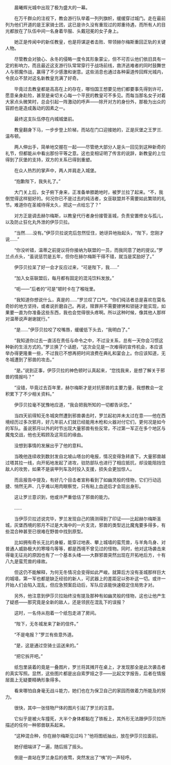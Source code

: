 　　晨曦辉光城中出现了极为盛大的一幕。

　　在万千群众的注视下，教会游行队举着一列列旗帜，缓缓穿过城门。走在最前列为他们开道的是王家骑士团，这已是许久没有重现过的郑重待遇，而所有人的目光都放在了队伍中间一名身着华服、头戴冠冕的女子身上。

　　她正是传闻中的新任教皇，也是将谋逆者击败、带领赫尔梅斯重回正轨的关键人物。

　　尽管教会对狼心、永冬的侵略一度令其形象蒙尘，但不可否认他们依旧具有一定的影响力，而且最近这支游行队常常穿行于战场前线，救济逃难者的同时鼓舞世人与邪魔作战，赢得了不少感激和谢意。这些消息也通过各种渠道传回辉光城内，令民众不禁对这名新教皇充满了好奇。

　　毕竟过去教皇都是高高在上的存在，哪怕国王想要见他们都要事先得到许可，愿意亲身赴险，甚至是亲切关心每一个平民的教皇可不多见。而每当那名女子对着大家点头微笑时，总会引起一阵激动的呼声——除开对方的身份外，那极为出众的容颜也是造成轰动的因素之一。

　　最终这支队伍停在内城城堡前。

　　教皇翻身下马，一步步登上阶梯，而站在门口迎接她的，正是灰堡之王罗兰.温布顿。

　　两人伸出手，简单地交握在一起——尽管绝大部分人是头一回见到这种新奇的礼节，但都能从中看出那份平等之意。这也变相证明了传言的说辞，新教皇的上位得到了灰堡的支持，双方的关系已得到重塑。

　　在众人热烈的掌声中，两人并肩走入城堡。

　　“抱歉陛下，我失礼了。”

　　大门关上后，女子俯下身来，正准备单膝跪地时，被罗兰拉了起来。“不，我倒觉得这样挺好的。何况你已不是过去的纯洁者，女巫联盟并不需要如此繁琐的礼节。难道你在圣城待得太久，把这一点给忘了？”

　　对方正是调去赫尔梅斯，以教皇代行者身份接管圣城，负责安置修女与孤儿，以及防止狂化丸外泄的伊莎贝拉。

　　“当然……没有。”伊莎贝拉说完后忽然怔住，她讶异地抬起头，“陛下，您刚才说……”

　　“你没听错，温蒂之前提议将你接纳为联盟的一员，而我同意了她的提议。”罗兰点点头，“虽说惩罚是五年，但你在赫尔梅斯干得不错，就当是奖励好了。”

　　伊莎贝拉呆了好一会才反应过来，“可是陛下，我……”

　　“加入女巫联盟后，每月都有固定的混沌饮料发放。”

　　“呃——”后者的“可是”顿时卡在了喉咙里。

　　“我知道你想说什么，真是的……”罗兰叹了口气，“你们纯洁者总是喜欢在莫名奇妙的地方坚持，或者说折磨自己。再说，赎罪并不需要镣铐和锁链才能实现，如果要一直为你准备这些东西，我也会觉得很头疼啊。所以这种时候，像其他人那样对温蒂说声谢谢就行。”

　　“是……”伊莎贝拉咬了咬嘴唇，缓缓低下头去，“我明白了。”

　　“我知道你过去一直活在责任与命令之中，不过没关系，总有一天你会习惯这种新的生活方式的。”罗兰换了个话题，“这次会见是一次难得的宣传机会，本应该举办得更隆重一些，不过我已不想再把时间浪费在典礼和宴会上。你应该知道，无冬城遭到了邪兽的攻击。”

　　“是。”说到正事，伊莎贝拉的神色顿时认真起来，“您找我来，是想了解关于邪兽的情报吗？”

　　“没错，毕竟过去百年里，赫尔梅斯才是对抗邪兽的主要力量，我想教会一定积累下了不少相关资料。”

　　伊莎贝拉毫不犹豫地应道，“我会把我所知的一切都告诉您。”

　　当四天前得知无冬城突然遭到邪兽袭击时，罗兰起初并未太过在意——他在西境经历过多次邪月，好几年前人们就已经能用木枪和火器对付它们，更何况是如今的军队。虽说邪月以外的时节出现大量邪兽有些反常，不过第一军正在多个地区与魔鬼交战，他也无暇顾及这背后的缘由。

　　没想到事情的发展出乎了他的意料。

　　当晚他连续收到数封发自北坡山塔台的电报，情况变得急转直下。大量邪兽越过塔其拉一线，向开拓地发起了进攻，驻防部队也进行了相应抵抗，却没能阻挡住敌人的攻势，如果不是装甲列车及时投入支援，损失会更加惊人。

　　而且报告中提及，有好几个目击者宣称看到了如幽灵般的怪物，它们行动迅捷、悄然无声、几乎难以用肉眼察觉，只有粘上血迹后才会现出身形。

　　这让罗兰意识到，他或许严重低估了邪兽的能力。

　　……

　　当伊莎贝拉述说完毕，罗兰发现自己的猜测得到了印证——比起赫尔梅斯圣城，灰堡西境的邪月不过是大海中的一片支流，邪兽的类型远比魔鬼要多得多，有些混合种甚至已很难在野兽中找到原型。

　　比如拥有奇长无比的身躯，能穿过地表、攀上城墙的蛮荒兽，与羊角鸟身、对普通人威胁极大的寒嚎鸟等等，都是西境不曾见过的怪物。同时，他对这场袭击来得毫无征兆的原因也有了一个基本头绪——大群邪兽突然出现在开拓地后方，十有八九是蛮荒兽的缘故。

　　但这仍不能解释，为何无冬情况会变得如此严峻。就算后方没有圣城那样巨大的城墙，第一军也都是缺乏经验的新人，可武器上的差距足以弥补这一切。或许一开始人们会陷入混乱，但应急预案启动后，军队应该能快速稳定住局势才对。

　　另外，他注意到伊莎贝拉始终没有提及那种有如幽灵般的怪物，这也让他产生了疑惑——那究竟是全新的敌人，还是领民在混乱下的误报？

　　这时，一名侍从抱着一个纸包走进了房间。

　　“陛下，无冬城发来了新的信件。”

　　“不是电报？”罗兰有些意外道。

　　“是，这是通过空骑士运送来的。”

　　“把它拆开吧。”

　　纸包里装着的竟是一叠图片，罗兰将其摊开在桌上，才发现那全是此次袭击者的真实写照。显然，这些图片都是出自索罗娅之手——比起文字报告，后者在情报层面上无疑要精确形象得多。

　　看来哪怕自身毫无战斗能力，她们也在为保卫自己的家园而做着力所能及的努力。

　　很快，其中一张怪物尸体的图片引起了罗兰的注意。

　　它似乎是被火车撞死，大半个身体都黏在了铁板上，其外形无法跟伊莎贝拉所描述的任何一种邪兽联系起来。

　　“这种混合种，你在赫尔梅斯见过吗？”他将图纸抽出，放在伊莎贝拉面前。

　　她仔细端详了一遍，随后摇了摇头。

　　倒是一直站在罗兰身后的夜莺，突然发出了“咦”的一声轻呼。
